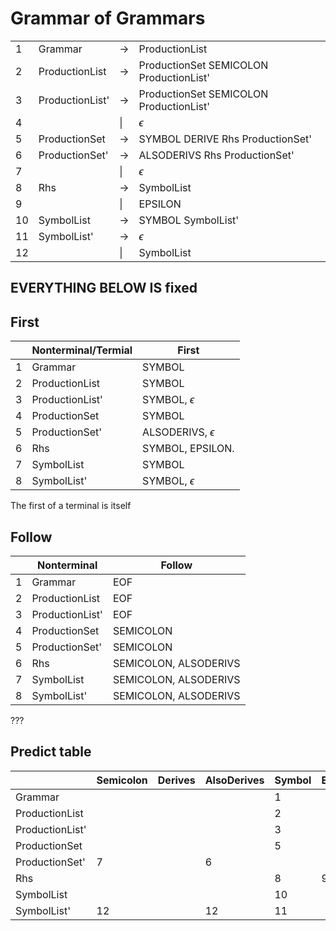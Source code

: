 # Grammar of Grammars

|     |                 |        |                                         |
| --- | --------------- | ------ | --------------------------------------- |
| 1   | Grammar         | &rarr; | ProductionList                          |
| 2   | ProductionList  | &rarr; | ProductionSet SEMICOLON ProductionList' |
| 3   | ProductionList' | &rarr; | ProductionSet SEMICOLON ProductionList' |
| 4   |                 | \|     | $\epsilon$                              |
| 5   | ProductionSet   | &rarr; | SYMBOL DERIVE Rhs ProductionSet'        |
| 6   | ProductionSet'  | &rarr; | ALSODERIVS Rhs ProductionSet'           |
| 7   |                 | \|     | $\epsilon$                              |
| 8   | Rhs             | &rarr; | SymbolList                              |
| 9   |                 | \|     | EPSILON                                 |
| 10  | SymbolList      | &rarr; | SYMBOL SymbolList'                      |
| 11  | SymbolList'     | &rarr; | $\epsilon$                              |
| 12  |                 | \|     | SymbolList                              |

## EVERYTHING BELOW IS fixed

## First

|     |  Nonterminal/Termial       |  First                  |
| --- | -------------------------- | ------------------------|
| 1   | Grammar                    | SYMBOL                  |
| 2   | ProductionList             | SYMBOL                  |
| 3   | ProductionList'            | SYMBOL, $\epsilon$      |
| 4   | ProductionSet              | SYMBOL                  |
| 5   | ProductionSet'             | ALSODERIVS, $\epsilon$  |
| 6   | Rhs                        | SYMBOL, EPSILON.        |
| 7   | SymbolList                 | SYMBOL                  |
| 8   | SymbolList'                | SYMBOL, $\epsilon$      |

The first of a terminal is itself

## Follow

|     | Nonterminal     |  Follow                          |
| --- | --------------- | -------------------------------- |
| 1   | Grammar         | EOF                              |
| 2   | ProductionList  | EOF                              |
| 3   | ProductionList' | EOF                              |
| 4   | ProductionSet   | SEMICOLON                        |
| 5   | ProductionSet'  | SEMICOLON                        |
| 6   | Rhs             | SEMICOLON, ALSODERIVS            |
| 7   | SymbolList      | SEMICOLON, ALSODERIVS            |
| 8   | SymbolList'     | SEMICOLON, ALSODERIVS            |



<!--
## Next
| Rule |                 |  Next                             |
| ---- | --------------- | --------------------------------- |
| 1    | Grammar         | SYMBOL                            |
| 2    | ProductionList  | SYMBOL                            |
| 3    | ProductionList' | SYMBOL                            |
| 4    |                 | $\epsilon$, EOF                   |
| 5    | ProductionSet   | SYMBOL                            |
| 6    | ProductionSet'  | ALSODERIVS                        |
| 7    |                 | $\epsilon$, SEMICOLON             |
| 8    | Rhs             | SYMBOL                            |
| 9    |                 | EPSILON                           |
| 10   | SymbolList      | SYMBOL                            |
| 11   | SymbolList'     | SYMBOL                            |
| 12   |                 | $\epsilon$, SEMICOLON, ALSODERIVS |
-->
???

## Predict table
|                 | Semicolon | Derives | AlsoDerives | Symbol | EPSILON | EOF |
| --------------- | --------- | ------- | ----------- | ------ | ------- | --- |
| Grammar         |           |         |             | 1      |         |     |
| ProductionList  |           |         |             | 2      |         |     |
| ProductionList' |           |         |             | 3      |         | 4   |
| ProductionSet   |           |         |             | 5      |         |     |
| ProductionSet'  | 7         |         | 6           |        |         |     |
| Rhs             |           |         |             | 8      | 9       |     |
| SymbolList      |           |         |             | 10     |         |     |
| SymbolList'     | 12        |         | 12          | 11     |         |     |



